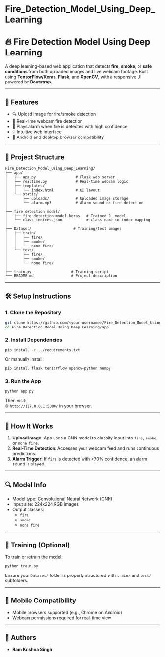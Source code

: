 # Fire_Detection_Model_Using_Deep_Learning
# 🔥 Fire Detection Model Using Deep Learning

A deep learning-based web application that detects **fire**, **smoke**, or **safe conditions** from both uploaded images and live webcam footage. Built using **TensorFlow/Keras**, **Flask**, and **OpenCV**, with a responsive UI powered by **Bootstrap**.

---

## 🚀 Features

- 🔍 Upload image for fire/smoke detection
- 🎥 Real-time webcam fire detection
- 🔔 Plays alarm when fire is detected with high confidence
- 💡 Intuitive web interface
- 📱 Android and desktop browser compatibility

---

## 📁 Project Structure

```
Fire_Detection_Model_Using_Deep_Learning/
├── app/
│   ├── app.py                  # Flask web server
│   ├── realtime.py             # Real-time webcam logic
│   ├── templates/
│   │   └── index.html          # UI layout
│   └── static/
│       ├── uploads/            # Uploaded image storage
│       └── alarm.mp3           # Alarm sound on fire detection
│
├── fire detection model/
│   ├── fire_detection_model.keras   # Trained DL model
│   └── class_indices.json           # Class name to index mapping
│
├── Dataset/                   # Training/test images
│   ├── train/
│   │   ├── fire/
│   │   ├── smoke/
│   │   └── none fire/
│   └── test/
│       ├── fire/
│       ├── smoke/
│       └── none fire/
│
├── train.py                  # Training script
└── README.md                 # Project description
```

---

## 🛠️ Setup Instructions

### 1. Clone the Repository

```bash
git clone https://github.com/<your-username>/Fire_Detection_Model_Using_Deep_Learning.git
cd Fire_Detection_Model_Using_Deep_Learning/app
```

### 2. Install Dependencies

```bash
pip install -r ../requirements.txt
```

Or manually install:

```bash
pip install flask tensorflow opencv-python numpy
```

### 3. Run the App

```bash
python app.py
```

Then visit:  
🌐 `http://127.0.0.1:5000/` in your browser.

---

## 🧪 How It Works

1. **Upload Image**: App uses a CNN model to classify input into `fire`, `smoke`, or `none fire`.
2. **Real-Time Detection**: Accesses your webcam feed and runs continuous predictions.
3. **Alarm Trigger**: If `fire` is detected with >70% confidence, an alarm sound is played.

---

## 🔍 Model Info

- Model type: Convolutional Neural Network (CNN)
- Input size: 224x224 RGB images
- Output classes:
  - `fire`
  - `smoke`
  - `none fire`

---

## 🧠 Training (Optional)

To train or retrain the model:

```bash
python train.py
```

Ensure your `Dataset/` folder is properly structured with `train/` and `test/` subfolders.

---

## 📱 Mobile Compatibility

- Mobile browsers supported (e.g., Chrome on Android)
- Webcam permissions required for real-time view

---

## 👥 Authors

- **Ram Krishna Singh**
